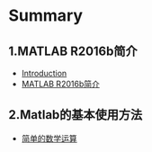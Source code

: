 # Summary

## 1.MATLAB R2016b简介
* [Introduction](README.md)
* [MATLAB R2016b简介](matlab-r2016b简介.md)

## 2.Matlab的基本使用方法
* [简单的数学运算](3.md)

